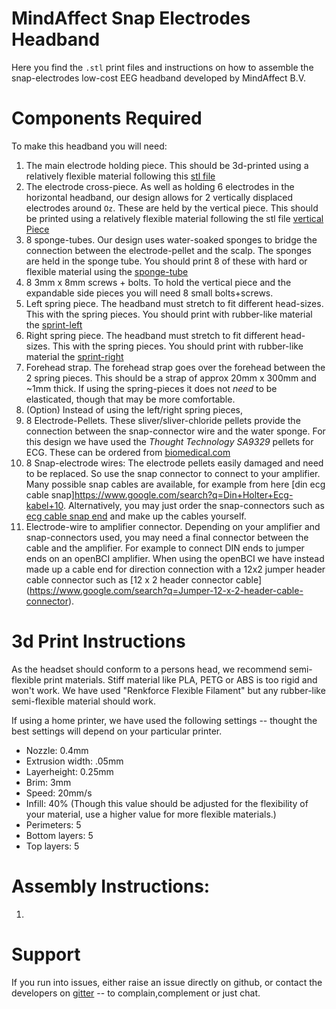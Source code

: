 # MindAffect Snap Electrodes Headband

Here you find the `.stl` print files and instructions on how to assemble the snap-electrodes low-cost EEG headband developed by MindAffect B.V.

# Components Required

To make this headband you will need:

 1. The main electrode holding piece.  This should be 3d-printed using a relatively flexible material following this [stl file](main.stl)
 2. The electrode cross-piece.  As well as holding 6 electrodes in the horizontal headband, our design allows for 2 vertically displaced electrodes around `Oz`.   These are held by the vertical piece.  This should be printed using a relatively flexible material following the stl file [vertical Piece](verticalPiece.stl)
 3. 8 sponge-tubes.  Our design uses water-soaked sponges to bridge the connection between the electrode-pellet and the scalp.  The sponges are held in the sponge tube.  You should print 8 of these with hard or flexible material using the [sponge-tube](sponge-tube.stl)
 4. 8 3mm x 8mm screws + bolts.  To hold the vertical piece and the expandable side pieces you will need 8 small bolts+screws.
 5. Left spring piece.  The headband must stretch to fit different head-sizes.  This with the spring pieces.  You should print with rubber-like material the [sprint-left](spring-left.stl)
 6. Right spring piece.  The headband must stretch to fit different head-sizes.  This with the spring pieces.  You should print with rubber-like material the [sprint-right](spring-right.stl)
 7. Forehead strap.  The forehead strap goes over the forehead between the 2 spring pieces.  This should be a strap of approx 20mm x 300mm and ~1mm thick.  If using the spring-pieces it does not *need* to be elasticated, though that may be more comfortable.
 8. (Option)  Instead of using the left/right spring pieces, 
 9. 8 Electrode-Pellets.  These sliver/sliver-chloride pellets provide the connection between the snap-connector wire and the water sponge.  For this design we have used the *Thought Technology SA9329*  pellets for ECG.  These can be ordered from [biomedical.com](https://bio-medical.com/ekgecg-pellets-for-sa9329.html)
 10. 8 Snap-electrode wires:  The electrode pellets easily damaged and need to be replaced.  So use the snap connector to connect to your amplifier.  Many possible snap cables are available, for example from here [din ecg cable snap]<https://www.google.com/search?q=Din+Holter+Ecg-kabel+10>.   Alternatively, you may just order the snap-connectors such as [ecg cable snap end](https://www.google.com/search?q=ecg+cable+snap+end) and make up the cables yourself.
 11. Electrode-wire to amplifier connector.  Depending on your amplifier and snap-connectors used, you may need a final connector between the cable and the amplifier.  For example to connect DIN ends to jumper ends on an openBCI amplifier.    When using the openBCI we have instead made up a cable end for direction connection with a 12x2 jumper header cable connector such as [12 x 2 header connector cable] (https://www.google.com/search?q=Jumper-12-x-2-header-cable-connector).

# 3d Print Instructions

As the headset should conform to a persons head, we recommend semi-flexible print materials.  Stiff material like PLA, PETG or ABS is too rigid and won't work.  We have used "Renkforce Flexible Filament" but any rubber-like semi-flexible material should work.

If using a home printer, we have used the following settings -- thought the best settings will depend on your particular printer.
  * Nozzle: 0.4mm
  * Extrusion width: .05mm
  * Layerheight: 0.25mm
  * Brim: 3mm
  * Speed: 20mm/s
  * Infill: 40% (Though this value should be adjusted for the flexibility of your material, use a higher value for more flexible materials.)
  * Perimeters: 5
  * Bottom layers: 5
  * Top layers: 5

# Assembly Instructions:

   1. 



# Support

If you run into issues, either raise  an issue directly on github, or contact the developers on [gitter](https://gitter.im/mindaffect) -- to complain,complement or just chat.

